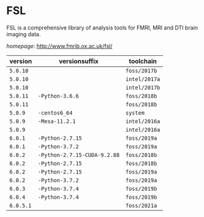 # FSL

FSL is a comprehensive library of analysis tools for FMRI, MRI and DTI brain imaging data.

*homepage*: <http://www.fmrib.ox.ac.uk/fsl/>

version | versionsuffix | toolchain
--------|---------------|----------
``5.0.10`` |  | ``foss/2017b``
``5.0.10`` |  | ``intel/2017a``
``5.0.10`` |  | ``intel/2017b``
``5.0.11`` | ``-Python-3.6.6`` | ``foss/2018b``
``5.0.11`` |  | ``foss/2018b``
``5.0.9`` | ``-centos6_64`` | ``system``
``5.0.9`` | ``-Mesa-11.2.1`` | ``intel/2016a``
``5.0.9`` |  | ``intel/2016a``
``6.0.1`` | ``-Python-2.7.15`` | ``foss/2019a``
``6.0.1`` | ``-Python-3.7.2`` | ``foss/2019a``
``6.0.2`` | ``-Python-2.7.15-CUDA-9.2.88`` | ``foss/2018b``
``6.0.2`` | ``-Python-2.7.15`` | ``foss/2018b``
``6.0.2`` | ``-Python-2.7.15`` | ``foss/2019a``
``6.0.2`` | ``-Python-3.7.2`` | ``foss/2019a``
``6.0.3`` | ``-Python-3.7.4`` | ``foss/2019b``
``6.0.4`` | ``-Python-3.7.4`` | ``foss/2019b``
``6.0.5.1`` |  | ``foss/2021a``
